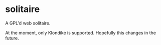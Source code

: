# solitaire
A GPL'd web solitaire.

At the moment, only Klondike is supported. Hopefully this changes in the future.
